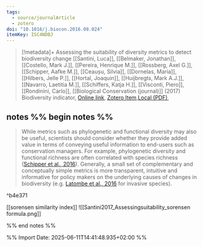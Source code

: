 ```yaml
---
tags:
  - source/journalArticle
  - zotero
doi: "10.1016/j.biocon.2016.08.024"
itemKey: ISC4NDBJ
---
```

>[!metadata]+
> Assessing the suitability of diversity metrics to detect biodiversity change
> [[Santini, Luca]], [[Belmaker, Jonathan]], [[Costello, Mark J.]], [[Pereira, Henrique M.]], [[Rossberg, Axel G.]], [[Schipper, Aafke M.]], [[Ceaușu, Silvia]], [[Dornelas, Maria]], [[Hilbers, Jelle P.]], [[Hortal, Joaquin]], [[Huijbregts, Mark A.J.]], [[Navarro, Laetitia M.]], [[Schiffers, Katja H.]], [[Visconti, Piero]], [[Rondinini, Carlo]], 
> [[Biological Conservation (journal)]] (2017)
> Biodiversity indicator, 
> [Online link](https://linkinghub.elsevier.com/retrieve/pii/S0006320716303305), [Zotero Item](zotero://select/library/items/ISC4NDBJ),[Local (PDF)](file://C:/Users/aburg/Documents/references/zotero/storage/ID4P62JG/Santini2017_Assessingsuitability.pdf), 

## notes %% begin notes %%

> While metrics such as phylogenetic and functional diversity may also be useful, scientists should consider whether they provide added value in terms of conveying useful information to end-users such as conservation managers. For example, phylogenetic diversity and functional richness are often correlated with species richness ([Schipper et al., 2016](https://www.sciencedirect.com/science/article/pii/S0006320716303305?ref=pdf_download&fr=RR-2&rr=935e09b06db3d159#bb0275)).  Generally, a small set of complementary and conceptually simple metrics is more transparent, intuitive and informative for policy makers on the underlying causes of changes in biodiversity (e.g. [Latombe et al., 2016](https://www.sciencedirect.com/science/article/pii/S0006320716303305?ref=pdf_download&fr=RR-2&rr=935e09b06db3d159#bb0175) for invasive species).

^b4e371

[[sorensen similarity index]]
![[Santini2017_Assessingsuitability_sorensen formula.png]]

%% end notes %%

%% Import Date: 2025-06-11T14:41:48.935+02:00 %%
